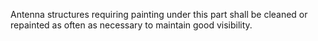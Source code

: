 Antenna structures requiring painting under this part shall be cleaned or repainted as often as necessary to maintain good visibility.

